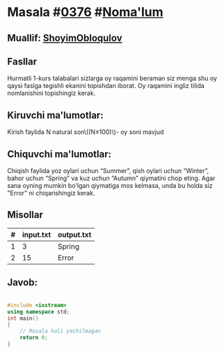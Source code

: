 
<h1>Masala #<a href="https://robocontest.uz/tasks/0376">0376</a> #<a href="https://robocontest.uz/tasks?category=1">Noma'lum</a></h1>
<h2> Muallif: <a href="https://robocontest.uz/profile/obloqulovshoyim">ShoyimObloqulov</a></h2>
<h2>Fasllar</h2>
<p>Hurmatli 1-kurs talabalari sizlarga oy raqamini beraman siz menga shu oy qaysi faslga tegishli ekanini topishdan iborat. Oy raqamini ingliz tilida nomlanishini topishingiz kerak.</p>
<h2>Kiruvchi ma'lumotlar:</h2>
<p>Kirish faylida N natural son\((N≤100)\)- oy soni mavjud</p>
<h2>Chiquvchi ma'lumotlar:</h2>
<p>Chiqish faylida yoz oylari uchun “Summer”, qish oylari uchun “Winter”, bahor uchun “Spring” va kuz uchun “Autumn” qiymatini chop eting. Agar sana oyning mumkin bo'lgan qiymatiga mos kelmasa, unda bu holda siz "Error" ni chiqarishingiz kerak.</p>
<h2>Misollar</h2>
<table>
    <thead>
        <tr>
            <th>#</th>
            <th>input.txt</th>
            <th>output.txt</th>
        </tr>
    </thead>
    <tbody>
            <tr>
                <td>1</td>
                <td>3</td>
                <td>Spring</td>
            </tr>
            <tr>
                <td>2</td>
                <td>15</td>
                <td>Error</td>
            </tr>
    </tbody>
    </table>
    
<h2>Javob:</h2>

######
```cpp
#include <iostream>
using namespace std;
int main()
{
    // Masala hali yechilmagan
    return 0;
}
```
